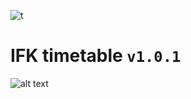 ![t](https://img.shields.io/github/languages/code-size/maxbutcher1/timetable-extension-for-chrome)
# IFK timetable `v1.0.1`

![alt text](https://raw.githubusercontent.com/maxbutcher1/maxbutcher1.github.io/main/photoForExtension/screen.png)
